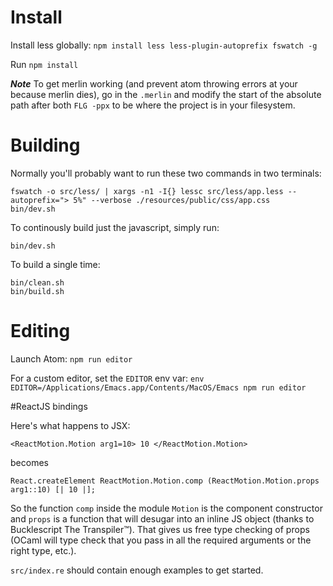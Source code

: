 # Install

Install less globally: `npm install less less-plugin-autoprefix fswatch -g`

Run `npm install`

***Note***
To get merlin working (and prevent atom throwing errors at your because merlin dies), go in the `.merlin` and modify the start of the absolute path after both `FLG -ppx` to be where the project is in your filesystem.

# Building

Normally you'll probably want to run these two commands in two terminals:

    fswatch -o src/less/ | xargs -n1 -I{} lessc src/less/app.less --autoprefix="> 5%" --verbose ./resources/public/css/app.css
    bin/dev.sh

To continously build just the javascript, simply run:

    bin/dev.sh

To build a single time:

    bin/clean.sh
    bin/build.sh

# Editing

Launch Atom: `npm run editor`

For a custom editor, set the `EDITOR` env var: `env EDITOR=/Applications/Emacs.app/Contents/MacOS/Emacs npm run editor`

#ReactJS bindings

Here's what happens to JSX:

```
<ReactMotion.Motion arg1=10> 10 </ReactMotion.Motion>
```

becomes

```
React.createElement ReactMotion.Motion.comp (ReactMotion.Motion.props arg1::10) [| 10 |];
```

So the function `comp` inside the module `Motion` is the component constructor and `props` is a function that will desugar into an inline JS object (thanks to Bucklescript The Transpiler™). That gives us free type checking of props (OCaml will type check that you pass in all the required arguments or the right type, etc.).

`src/index.re` should contain enough examples to get started.
